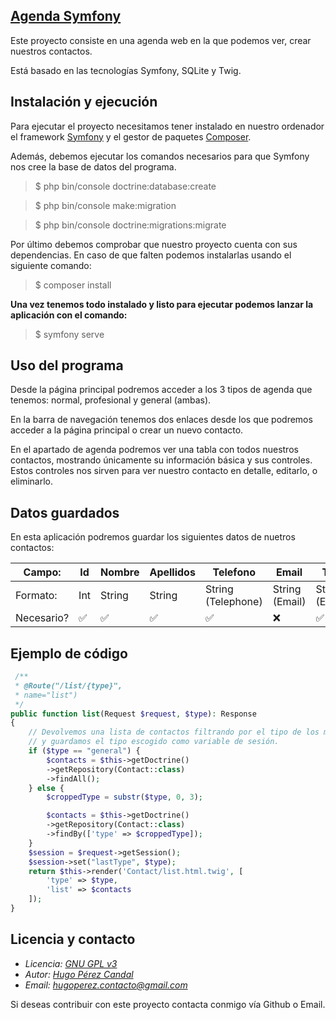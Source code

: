 ## [Agenda Symfony](https://www.github.com/Hugo-Perez/Symfony-contacts)
Este proyecto consiste en una agenda web en la que podemos ver, crear nuestros contactos.

Está basado en las tecnologías Symfony, SQLite y Twig.

## Instalación y ejecución
Para ejecutar el proyecto necesitamos tener instalado en nuestro ordenador el framework [Symfony](https://symfony.com/download) y el gestor de paquetes [Composer](https://getcomposer.org/download/).

Además, debemos ejecutar los comandos necesarios para que Symfony nos cree la base de datos del programa.
> $ php bin/console doctrine:database:create

> $ php bin/console make:migration

> $ php bin/console doctrine:migrations:migrate

Por último debemos comprobar que nuestro proyecto cuenta con sus dependencias. 
En caso de que falten podemos instalarlas usando el siguiente comando: 
> $ composer install

**Una vez tenemos todo instalado y listo para ejecutar podemos lanzar la aplicación con el comando:**
> $ symfony serve

## Uso del programa
Desde la página principal podremos acceder a los 3 tipos de agenda que tenemos: normal, profesional y general (ambas).

En la barra de navegación tenemos dos enlaces desde los que podremos acceder a la página principal o crear un nuevo contacto.

En el apartado de agenda podremos ver una tabla con todos nuestros contactos, mostrando únicamente su información básica y sus controles. Estos controles nos sirven para ver nuestro contacto en detalle, editarlo, o eliminarlo.

## Datos guardados
En esta aplicación podremos guardar los siguientes datos de nuetros contactos:

| Campo:      | Id   | Nombre | Apellidos | Telefono          | Email         | Tipo         | Notas |
|-------------|------|--------|-----------|-------------------|---------------|--------------|-------|
| Formato:    | Int  | String | String    | String (Telephone)| String (Email)| String (Enum)| Text  |
| Necesario?  | ✅   | ✅     | ✅       | ✅                | ❌            | ✅           | ❌    |


## Ejemplo de código

```php
 /**
 * @Route("/list/{type}", 
 * name="list")
 */
public function list(Request $request, $type): Response
{
    // Devolvemos una lista de contactos filtrando por el tipo de los mismos
    // y guardamos el tipo escogido como variable de sesión.
    if ($type == "general") {
        $contacts = $this->getDoctrine()
        ->getRepository(Contact::class)
        ->findAll();
    } else {
        $croppedType = substr($type, 0, 3);

        $contacts = $this->getDoctrine()
        ->getRepository(Contact::class)
        ->findBy(['type' => $croppedType]);
    }
    $session = $request->getSession();
    $session->set("lastType", $type);
    return $this->render('Contact/list.html.twig', [
        'type' => $type,
        'list' => $contacts
    ]);
}
```

## Licencia y contacto
- *Licencia: [GNU GPL v3](http://www.gnu.org/licenses/gpl-3.0.html)*
- *Autor: [Hugo Pérez Candal](https://www.github.com/Hugo-Perez)*
- *Email: [hugoperez.contacto@gmail.com](mailto:hugoperez.contacto@gmail.com)*

Si deseas contribuir con este proyecto contacta conmigo vía Github o Email.